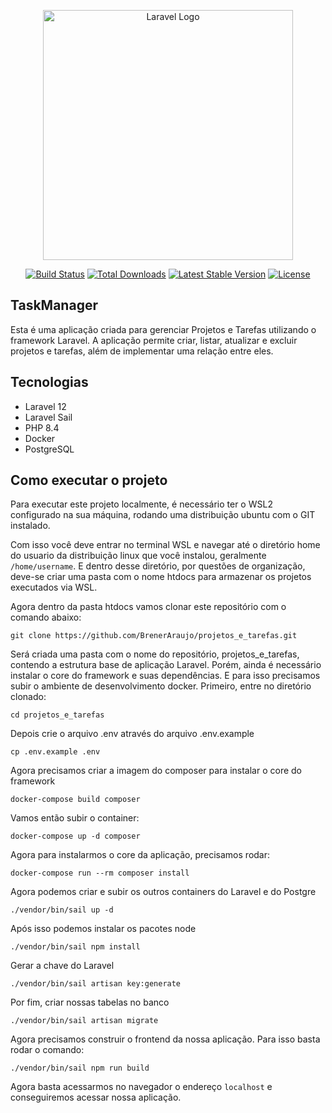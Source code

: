 <p align="center"><a href="https://laravel.com" target="_blank"><img src="https://raw.githubusercontent.com/laravel/art/master/logo-lockup/5%20SVG/2%20CMYK/1%20Full%20Color/laravel-logolockup-cmyk-red.svg" width="400" alt="Laravel Logo"></a></p>

<p align="center">
<a href="https://github.com/laravel/framework/actions"><img src="https://github.com/laravel/framework/workflows/tests/badge.svg" alt="Build Status"></a>
<a href="https://packagist.org/packages/laravel/framework"><img src="https://img.shields.io/packagist/dt/laravel/framework" alt="Total Downloads"></a>
<a href="https://packagist.org/packages/laravel/framework"><img src="https://img.shields.io/packagist/v/laravel/framework" alt="Latest Stable Version"></a>
<a href="https://packagist.org/packages/laravel/framework"><img src="https://img.shields.io/packagist/l/laravel/framework" alt="License"></a>
</p>

## TaskManager
Esta é uma aplicação criada para gerenciar Projetos e Tarefas utilizando o framework Laravel. A aplicação permite criar, listar, atualizar e excluir projetos e tarefas, além de implementar uma relação entre eles.

## Tecnologias
<ul>
    <li>Laravel 12</li>
    <li>Laravel Sail</li>
    <li>PHP 8.4</li>
    <li>Docker</li>
    <li>PostgreSQL</li>
</ul>

## Como executar o projeto
Para executar este projeto localmente, é necessário ter o WSL2 configurado na sua máquina, rodando uma distribuição ubuntu com o GIT instalado.

Com isso você deve entrar no terminal WSL e navegar até o diretório home do usuario da distribuição linux que você instalou, geralmente `/home/username`. E dentro desse diretório, por questões de organização, deve-se criar uma pasta com o nome htdocs para armazenar os projetos executados via WSL.

Agora dentro da pasta htdocs vamos clonar este repositório com o comando abaixo:

`git clone https://github.com/BrenerAraujo/projetos_e_tarefas.git`

Será criada uma pasta com o nome do repositório, projetos_e_tarefas, contendo a estrutura base de aplicação Laravel. Porém, ainda é necessário instalar o core do framework e suas dependências. E para isso precisamos subir o ambiente de desenvolvimento docker. Primeiro, entre no diretório clonado:

`cd projetos_e_tarefas`

Depois crie o arquivo .env através do arquivo .env.example

`cp .env.example .env`

Agora precisamos criar a imagem do composer para instalar o core do framework

`docker-compose build composer`

Vamos então subir o container:

`docker-compose up -d composer`

Agora para instalarmos o core da aplicação, precisamos rodar:

`docker-compose run --rm composer install`

Agora podemos criar e subir os outros containers do Laravel e do Postgre

`./vendor/bin/sail up -d`

Após isso podemos instalar os pacotes node

`./vendor/bin/sail npm install`

Gerar a chave do Laravel

`./vendor/bin/sail artisan key:generate`

Por fim, criar nossas tabelas no banco

`./vendor/bin/sail artisan migrate`

Agora precisamos construir o frontend da nossa aplicação. Para isso basta rodar o comando:

`./vendor/bin/sail npm run build`

Agora basta acessarmos no navegador o endereço `localhost` e conseguiremos acessar nossa aplicação.
